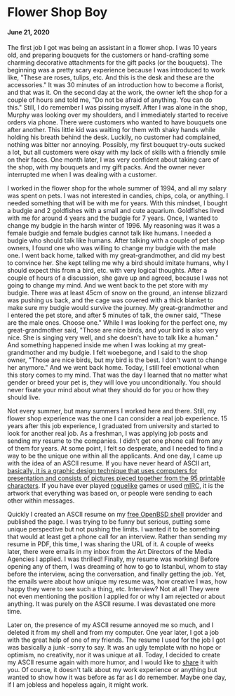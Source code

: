 # Flower Shop Boy
#### June 21, 2020

The first job I got was being an assistant in a flower shop. I was 10 years old, and preparing bouquets for the customers or hand-crafting some charming decorative attachments for the gift packs (or the bouquets). The beginning was a pretty scary experience because I was introduced to work like, "These are roses, tulips, etc. And this is the desk and these are the accessories." It was 30 minutes of an introduction how to become a florist, and that was it. On the second day at the work, the owner left the shop for a couple of hours and told me, "Do not be afraid of anything. You can do this." Still, I do remember I was pissing myself. After I was alone in the shop, Murphy was looking over my shoulders, and I immediately started to receive orders via phone. There were customers who wanted to have bouquets one after another. This little kid was waiting for them with shaky hands while holding his breath behind the desk. Luckily, no customer had complained, nothing was bitter nor annoying. Possibly, my first bouquet try-outs sucked a lot, but all customers were okay with my lack of skills with a friendly smile on their faces. One month later, I was very confident about taking care of the shop, with my bouquets and my gift packs. And the owner never interrupted me when I was dealing with a customer.

I worked in the flower shop for the whole summer of 1994, and all my salary was spent on pets. I was not interested in candies, chips, cola, or anything. I needed something that will be with me for years. With this mindset, I bought a budgie and 2 goldfishes with a small and cute aquarium. Goldfishes lived with me for around 4 years and the budgie for 7 years. Once, I wanted to change my budgie in the harsh winter of 1996. My reasoning was it was a female budgie and female budgies cannot talk like humans. I needed a budgie who should talk like humans. After talking with a couple of pet shop owners, I found one who was willing to change my budgie with the male one. I went back home, talked with my great-grandmother, and did my best to convince her. She kept telling me why a bird should imitate humans, why I should expect this from a bird, etc. with very logical thoughts. After a couple of hours of a discussion, she gave up and agreed, because I was not going to change my mind. And we went back to the pet store with my budgie. There was at least 45cm of snow on the ground, an intense blizzard was pushing us back, and the cage was covered with a thick blanket to make sure my budgie would survive the journey. My great-grandmother and I entered the pet store, and after 5 minutes of talk, the owner said, "These are the male ones. Choose one." While I was looking for the perfect one, my great-grandmother said, "Those are nice birds, and your bird is also very nice. She is singing very well, and she doesn't have to talk like a human." And something happened inside me when I was looking at my great-grandmother and my budgie. I felt woebegone, and I said to the shop owner, "Those are nice birds, but my bird is the best. I don't want to change her anymore." And we went back home. Today, I still feel emotional when this story comes to my mind. That was the day I learned that no matter what gender or breed your pet is, they will love you unconditionally. You should never fixate your mind about what they should do for you or how they should live.

Not every summer, but many summers I worked here and there. Still, my flower shop experience was the one I can consider a real job experience. 15 years after this job experience, I graduated from university and started to look for another real job. As a freshman, I was applying job posts and sending my resume to the companies. I didn't get one phone call from any of them for years. At some point, I felt so desperate, and I needed to find a way to be the unique one within all the applicants. And one day, I came up with the idea of an ASCII resume. If you have never heard of ASCII art, [basically, it is a graphic design technique that uses computers for presentation and consists of pictures pieced together from the 95 printable characters][1]. If you have ever played [roguelike][2] games or used [mIRC][3], it is the artwork that everything was based on, or people were sending to each other within messages.

Quickly I created an ASCII resume on my [free OpenBSD shell][4] provider and published the page. I was trying to be funny but serious, putting some unique perspective but not pushing the limits. I wanted it to be something that would at least get a phone call for an interview. Rather than sending my resume in PDF, this time, I was sharing the URL of it. A couple of weeks later, there were emails in my inbox from the Art Directors of the Media Agencies I applied. I was thrilled! Finally, my resume was working! Before opening any of them, I was dreaming of how to go to Istanbul, whom to stay before the interview, acing the conversation, and finally getting the job. Yet, the emails were about how unique my resume was, how creative I was, how happy they were to see such a thing, etc. Interview? Not at all! They were not even mentioning the position I applied for or why I am rejected or about anything. It was purely on the ASCII resume. I was devastated one more time.

Later on, the presence of my ASCII resume annoyed me so much, and I deleted it from my shell and from my computer. One year later, I got a job with the great help of one of my friends. The resume I used for the job I got was basically a junk -sorry to say. It was an ugly template with no hope or optimism, no creativity, nor it was unique at all. Today, I decided to create my ASCII resume again with more humor, and I would like to [share][5] it with you. Of course, it doesn't talk about my work experience or anything but wanted to show how it was before as far as I do remember. Maybe one day, if I am jobless and hopeless again, it might work.

[1]: https://en.wikipedia.org/wiki/ASCII_art
[2]: https://en.wikipedia.org/wiki/Roguelike
[3]: https://mirc.com
[4]: https://devio.us
[5]: https://ogrul.org/misc/resume.html
